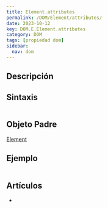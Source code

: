 ```yaml
---
title: Element.attributes
permalink: /DOM/Element/attributes/
date: 2023-10-12
key: DOM.E.Element.attributes
category: DOM
tags: [propiedad dom]
sidebar:
  nav: dom
---
```


## Descripción


## Sintaxis


```javascript

```


## Objeto Padre


[Element](https://www.w3api.com/DOM/Element/)


## Ejemplo


```javascript

```


## Artículos

- 
